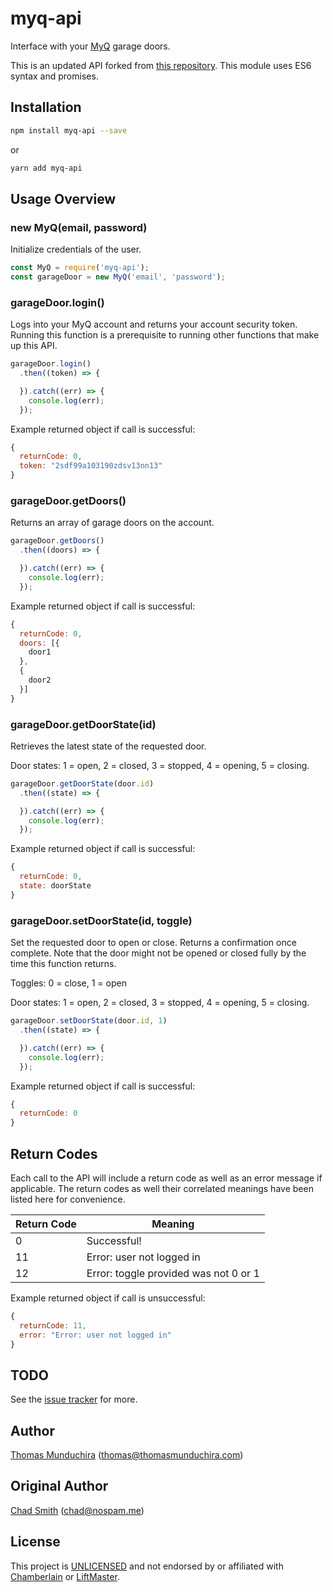 # myq-api

Interface with your [MyQ](https://www.liftmaster.com/for-homes/myq-connected-home?gclid=CjwKCAjw2NvLBRAjEiwAF98GMePqZknk7-vCeYlvOITPCbuuhbUBgB8XqIF61GsimwJAmjQHIZvgLRoCgSMQAvD_BwE&gclsrc=aw.ds) garage doors.

This is an updated API forked from [this repository](https://github.com/chadsmith/node-liftmaster). This module uses ES6 syntax and promises.

## Installation

```bash
npm install myq-api --save
```

or 

```bash
yarn add myq-api
```

## Usage Overview

### new MyQ(email, password)

Initialize credentials of the user.

```js
const MyQ = require('myq-api');
const garageDoor = new MyQ('email', 'password');
```

### garageDoor.login()

Logs into your MyQ account and returns your account security token. Running this function is a prerequisite to running other functions that make up this API.

```js
garageDoor.login()
  .then((token) => {

  }).catch((err) => {
    console.log(err);
  });
```

Example returned object if call is successful:
```js
{
  returnCode: 0,
  token: "2sdf99a103190zdsv13nn13"
}
```

### garageDoor.getDoors()

Returns an array of garage doors on the account.

```js
garageDoor.getDoors()
  .then((doors) => {

  }).catch((err) => {
    console.log(err);
  });
```

Example returned object if call is successful:
```js
{
  returnCode: 0,
  doors: [{
    door1
  },
  {
    door2
  }]
}
```

### garageDoor.getDoorState(id)

Retrieves the latest state of the requested door.

Door states: 1 = open, 2 = closed, 3 = stopped, 4 = opening, 5 = closing.

```js
garageDoor.getDoorState(door.id)
  .then((state) => {

  }).catch((err) => {
    console.log(err);
  });
```

Example returned object if call is successful:
```js
{
  returnCode: 0,
  state: doorState
}
```

### garageDoor.setDoorState(id, toggle)

Set the requested door to open or close. Returns a confirmation once complete. Note that the door might not be opened or closed fully by the time this function returns.

Toggles: 0 = close, 1 = open

Door states: 1 = open, 2 = closed, 3 = stopped, 4 = opening, 5 = closing.

```js
garageDoor.setDoorState(door.id, 1)
  .then((state) => {

  }).catch((err) => {
    console.log(err);
  });
```

Example returned object if call is successful:
```js
{
  returnCode: 0
}
```

## Return Codes

Each call to the API will include a return code as well as an error message if applicable. The return codes as well their correlated meanings have been listed here for convenience.

| Return Code | Meaning                               |
|-------------|---------------------------------------|
| 0           | Successful!                           |
| 11          | Error: user not logged in             |
| 12          | Error: toggle provided was not 0 or 1 |

Example returned object if call is unsuccessful:
```js
{
  returnCode: 11,
  error: "Error: user not logged in"
}
```

## TODO

See the [issue tracker](http://github.com/thomasmunduchira/node-liftmaster/issues) for more.

## Author

[Thomas Munduchira]() ([thomas@thomasmunduchira.com](mailto:thomas@thomasmunduchira.com))

## Original Author

[Chad Smith](http://twitter.com/chadsmith) ([chad@nospam.me](mailto:chad@nospam.me))

## License

This project is [UNLICENSED](http://unlicense.org/) and not endorsed by or affiliated with [Chamberlain](https://www.chamberlain.com/) or [LiftMaster](https://www.liftmaster.com/).
